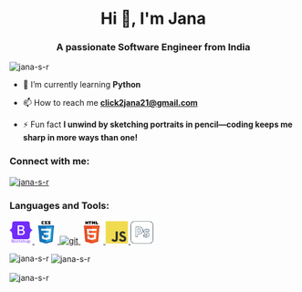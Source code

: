 <h1 align="center">Hi 👋, I'm Jana</h1>
<h3 align="center">A passionate Software Engineer from India</h3>

<p align="left"> <img src="https://komarev.com/ghpvc/?username=jana-s-r&label=Profile%20views&color=0e75b6&style=flat" alt="jana-s-r" /> </p>

- 🌱 I’m currently learning **Python**

- 📫 How to reach me **click2jana21@gmail.com**

- ⚡ Fun fact **I unwind by sketching portraits in pencil—coding keeps me sharp in more ways than one!**

<h3 align="left">Connect with me:</h3>
<p align="left">
<a href="https://linkedin.com/in/jana-s-r" target="blank"><img align="center" src="https://raw.githubusercontent.com/rahuldkjain/github-profile-readme-generator/master/src/images/icons/Social/linked-in-alt.svg" alt="jana-s-r" height="30" width="40" /></a>
</p>

<h3 align="left">Languages and Tools:</h3>
<p align="left"> <a href="https://getbootstrap.com" target="_blank" rel="noreferrer"> <img src="https://raw.githubusercontent.com/devicons/devicon/master/icons/bootstrap/bootstrap-plain-wordmark.svg" alt="bootstrap" width="40" height="40"/> </a> <a href="https://www.w3schools.com/css/" target="_blank" rel="noreferrer"> <img src="https://raw.githubusercontent.com/devicons/devicon/master/icons/css3/css3-original-wordmark.svg" alt="css3" width="40" height="40"/> </a> <a href="https://git-scm.com/" target="_blank" rel="noreferrer"> <img src="https://www.vectorlogo.zone/logos/git-scm/git-scm-icon.svg" alt="git" width="40" height="40"/> </a> <a href="https://www.w3.org/html/" target="_blank" rel="noreferrer"> <img src="https://raw.githubusercontent.com/devicons/devicon/master/icons/html5/html5-original-wordmark.svg" alt="html5" width="40" height="40"/> </a> <a href="https://developer.mozilla.org/en-US/docs/Web/JavaScript" target="_blank" rel="noreferrer"> <img src="https://raw.githubusercontent.com/devicons/devicon/master/icons/javascript/javascript-original.svg" alt="javascript" width="40" height="40"/> </a> <a href="https://www.photoshop.com/en" target="_blank" rel="noreferrer"> <img src="https://raw.githubusercontent.com/devicons/devicon/master/icons/photoshop/photoshop-line.svg" alt="photoshop" width="40" height="40"/> </a> </p>

<p><img align="left" src="https://github-readme-stats.vercel.app/api/top-langs?username=jana-s-r&show_icons=true&locale=en&layout=compact" alt="jana-s-r" /></p>

<p>&nbsp;<img align="center" src="https://github-readme-stats.vercel.app/api?username=jana-s-r&show_icons=true&locale=en" alt="jana-s-r" /></p>

<p><img align="center" src="https://github-readme-streak-stats.herokuapp.com/?user=jana-s-r&" alt="jana-s-r" /></p>

